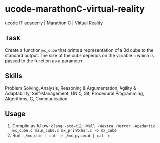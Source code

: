 # ucode-marathonC-virtual-reality
ucode IT academy | Marathon C | Virtual Reality

## Task
Create a function `mx_cube` that prints a representation of a 3d cube to the standard output. The size of the cube depends on the variable `n` which is passed to the function as a parameter.

## Skills
Problem Solving, Analysis, Reasoning & Argumentation, Agility & Adaptability, Self-Management, UNIX, Git, Procedural Programming, Algorithms, C, Communication.

## Usage
1. Complie as follow: `clang -std=c11 -Wall -Wextra -Werror -Wpedantic mx_cube.c main_cube.c mx_printchar.c -o mx_cube`
2. Run:
`./mx_cube | cat -e`
`./mx_pyramid | cat -e`
